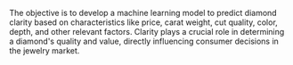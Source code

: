 The objective is to develop a machine learning model to predict diamond clarity based on characteristics like price, carat weight, cut quality, color, depth, and other relevant factors. Clarity plays a crucial role in determining a diamond's quality and value, directly influencing consumer decisions in the jewelry market.
